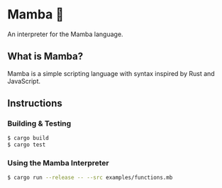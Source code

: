 # Mamba 🐍
An interpreter for the Mamba language.

## What is Mamba?
Mamba is a simple scripting language with syntax inspired by Rust and JavaScript.

## Instructions
### Building & Testing

```bash
$ cargo build
$ cargo test
```

### Using the Mamba Interpreter

```bash
$ cargo run --release -- --src examples/functions.mb
```